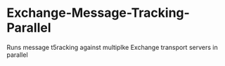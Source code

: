 # Exchange-Message-Tracking-Parallel
Runs message t5racking against multiplke Exchange transport servers in parallel
